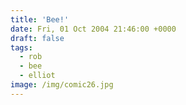 ```yaml
---
title: 'Bee!'
date: Fri, 01 Oct 2004 21:46:00 +0000
draft: false
tags:
  - rob
  - bee
  - elliot
image: /img/comic26.jpg
---
```


